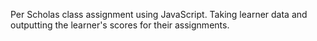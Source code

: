 Per Scholas class assignment using JavaScript. Taking learner data and outputting the learner's scores for their assignments. 
